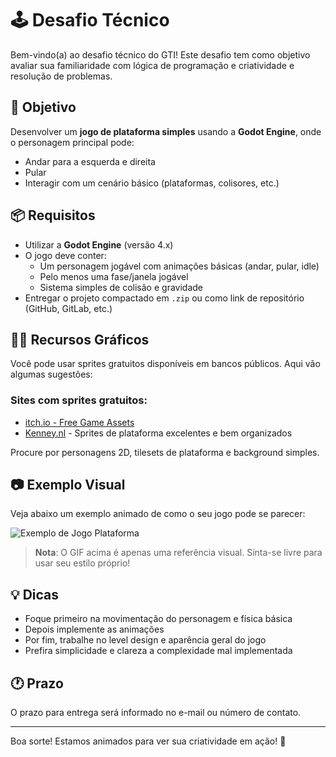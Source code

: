 # 🕹️ Desafio Técnico 

Bem-vindo(a) ao desafio técnico do GTI! Este desafio tem como objetivo avaliar sua familiaridade com lógica de programação e criatividade e resolução de problemas.

## 🎯 Objetivo

Desenvolver um **jogo de plataforma simples** usando a **Godot Engine**, onde o personagem principal pode:

- Andar para a esquerda e direita
- Pular
- Interagir com um cenário básico (plataformas, colisores, etc.)

## 📦 Requisitos

- Utilizar a **Godot Engine** (versão 4.x)
- O jogo deve conter:
  - Um personagem jogável com animações básicas (andar, pular, idle)
  - Pelo menos uma fase/janela jogável
  - Sistema simples de colisão e gravidade
- Entregar o projeto compactado em `.zip` ou como link de repositório (GitHub, GitLab, etc.)

## 🧑‍🎨 Recursos Gráficos

Você pode usar sprites gratuitos disponíveis em bancos públicos. Aqui vão algumas sugestões:

### Sites com sprites gratuitos:

- [itch.io - Free Game Assets](https://itch.io/game-assets/free)
- [Kenney.nl](https://kenney.nl/assets) - Sprites de plataforma excelentes e bem organizados

Procure por personagens 2D, tilesets de plataforma e background simples.

## 📷 Exemplo Visual

Veja abaixo um exemplo animado de como o seu jogo pode se parecer:

![Exemplo de Jogo Plataforma](https://media.giphy.com/media/v1.Y2lkPTc5MGI3NjExZGRpYjlnZ2Q3YmxoNTZrN3ZwbGVkbnI5dmR5Y2Jhdmc4M2M2dzN6ZiZlcD12MV9naWZzX3NlYXJjaCZjdD1n/l41YkT66QhvDj2sKs/giphy.gif)

> **Nota**: O GIF acima é apenas uma referência visual. Sinta-se livre para usar seu estilo próprio!

## 💡 Dicas

- Foque primeiro na movimentação do personagem e física básica
- Depois implemente as animações
- Por fim, trabalhe no level design e aparência geral do jogo
- Prefira simplicidade e clareza a complexidade mal implementada

## 🕐 Prazo

O prazo para entrega será informado no e-mail ou número de contato.

---

Boa sorte! Estamos animados para ver sua criatividade em ação! 🚀  
